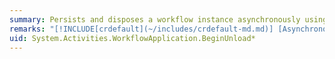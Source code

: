 ```yaml
---
summary: Persists and disposes a workflow instance asynchronously using the <xref href="System.IAsyncResult"></xref> asynchronous design pattern.
remarks: "[!INCLUDE[crdefault](~/includes/crdefault-md.md)] [Asynchronous Programming Overview](http://go.microsoft.com/fwlink/?LinkId=141764).  \n  \n If the workflow instance was previously loaded from persistence, then the same <xref:System.Runtime.DurableInstancing.InstanceStore> used to load the workflow is used for persistence. If the workflow was created and has not yet been persisted, then an <xref:System.Activities.WorkflowApplication.InstanceStore%2A> must be configured before calling this method or else an <xref:System.InvalidOperationException> is thrown when this method is called."
uid: System.Activities.WorkflowApplication.BeginUnload*
---
```

